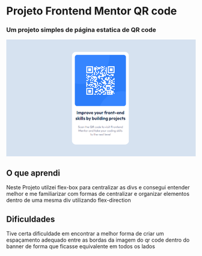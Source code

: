 # Projeto Frontend Mentor QR code

### Um projeto simples de página estatica de QR code


[<img src="./Screenshot_1.png" alt="Imagem QR code Frontend Mentor">](#)

## O que aprendi
Neste Projeto utilzei flex-box para centralizar as divs e consegui entender melhor e me familiarizar com formas de centralizar e organizar elementos dentro de uma mesma div utilizando flex-direction

## Dificuldades
Tive certa dificuldade em encontrar a melhor forma de criar um espaçamento adequado entre as bordas da imagem do qr code dentro do banner de forma que ficasse equivalente em todos os lados